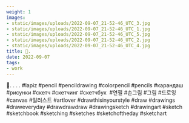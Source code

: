 ```yaml
---
weight: 1
images:
- static/images/uploads/2022-09-07_21-52-46_UTC_3.jpg
- static/images/uploads/2022-09-07_21-52-46_UTC_1.jpg
- static/images/uploads/2022-09-07_21-52-46_UTC_5.jpg
- static/images/uploads/2022-09-07_21-52-46_UTC_2.jpg
- static/images/uploads/2022-09-07_21-52-46_UTC_4.jpg
title: 🐸.
date: 2022-09-07
tags:
- work
---
```


🐸.
.
.
.
#lapiz #pencil #pencildrawing  #colorpencil #pencils #карандаш #рисунки #скетч #скетчинг #скетчбук  #연필 #손그림 #그림 #드로잉 #canvas #일러스트 #artlover #drawthisinyourstyle #draw #drawings #draweveryday #drawdrawdraw #drawingsketch #drawingart #sketch #sketchbook #sketching #sketches #sketchoftheday #sketchart
